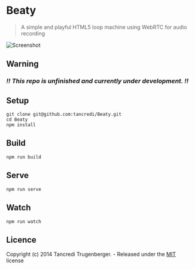 # Beaty

> A simple and playful HTML5 loop machine using WebRTC for audio recording

![Screenshot](http://oi58.tinypic.com/2n1b0uv.jpg)

## Warning
### *!! This repo is unfinished and currently under development. !!*


## Setup

    git clone git@github.com:tancredi/Beaty.git
    cd Beaty
    npm install

## Build

    npm run build

## Serve

    npm run serve

## Watch

    npm run watch

## Licence

Copyright (c) 2014 Tancredi Trugenberger. - Released under the [MIT](https://github.com/tancredi/Beaty/blob/master/LICENSE) license
